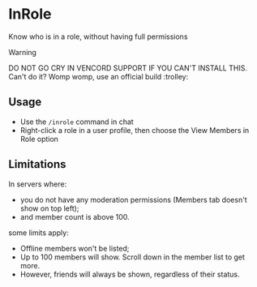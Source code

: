 # InRole

Know who is in a role, without having full permissions

> [!WARNING]
> DO NOT GO CRY IN VENCORD SUPPORT IF YOU CAN'T INSTALL THIS. Can't do it? Womp womp, use an official build :trolley:

## Usage

- Use the `/inrole` command in chat
- Right-click a role in a user profile, then choose the View Members in Role option

## Limitations

In servers where:

- you do not have any moderation permissions (Members tab doesn't show on top left);
- and member count is above 100.

some limits apply:

- Offline members won't be listed;
- Up to 100 members will show. Scroll down in the member list to get more.
- However, friends will always be shown, regardless of their status.
